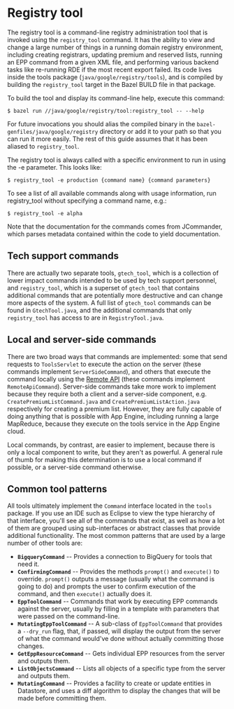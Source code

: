 # Registry tool

The registry tool is a command-line registry administration tool that is invoked
using the `registry_tool` command.  It has the ability to view and change a
large number of things in a running domain registry environment, including
creating registrars, updating premium and reserved lists, running an EPP command
from a given XML file, and performing various backend tasks like re-running RDE
if the most recent export failed.  Its code lives inside the tools package
(`java/google/registry/tools`), and is compiled by building the `registry_tool`
target in the Bazel BUILD file in that package.

To build the tool and display its command-line help, execute this command:

    $ bazel run //java/google/registry/tool:registry_tool -- --help

For future invocations you should alias the compiled binary in the
`bazel-genfiles/java/google/registry` directory or add it to your path so that
you can run it more easily.  The rest of this guide assumes that it has been
aliased to `registry_tool`.

The registry tool is always called with a specific environment to run in using
the -e parameter.  This looks like:

    $ registry_tool -e production {command name} {command parameters}

To see a list of all available commands along with usage information, run
registry_tool without specifying a command name, e.g.:

    $ registry_tool -e alpha

Note that the documentation for the commands comes from JCommander, which parses
metadata contained within the code to yield documentation.

## Tech support commands

There are actually two separate tools, `gtech_tool`, which is a collection of
lower impact commands intended to be used by tech support personnel, and
`registry_tool`, which is a superset of `gtech_tool` that contains additional
commands that are potentially more destructive and can change more aspects of
the system.  A full list of `gtech_tool` commands can be found in
`GtechTool.java`, and the additional commands that only `registry_tool` has
access to are in `RegistryTool.java`.

## Local and server-side commands

There are two broad ways that commands are implemented: some that send requests
to `ToolsServlet` to execute the action on the server (these commands implement
`ServerSideCommand`), and others that execute the command locally using the
[Remote API](https://cloud.google.com/appengine/docs/java/tools/remoteapi)
(these commands implement `RemoteApiCommand`).  Server-side commands take more
work to implement because they require both a client and a server-side
component, e.g. `CreatePremiumListCommand.java` and
`CreatePremiumListAction.java` respectively for creating a premium list.
However, they are fully capable of doing anything that is possible with App
Engine, including running a large MapReduce, because they execute on the tools
service in the App Engine cloud.

Local commands, by contrast, are easier to implement, because there is only a
local component to write, but they aren't as powerful.  A general rule of thumb
for making this determination is to use a local command if possible, or a
server-side command otherwise.

## Common tool patterns

All tools ultimately implement the `Command` interface located in the `tools`
package.  If you use an IDE such as Eclipse to view the type hierarchy of that
interface, you'll see all of the commands that exist, as well as how a lot of
them are grouped using sub-interfaces or abstract classes that provide
additional functionality.  The most common patterns that are used by a large
number of other tools are:

* **`BigqueryCommand`** -- Provides a connection to BigQuery for tools that need
  it.
* **`ConfirmingCommand`** -- Provides the methods `prompt()` and `execute()` to
  override.  `prompt()` outputs a message (usually what the command is going to
  do) and prompts the user to confirm execution of the command, and then
  `execute()` actually does it.
* **`EppToolCommand`** -- Commands that work by executing EPP commands against
  the server, usually by filling in a template with parameters that were passed
  on the command-line.
* **`MutatingEppToolCommand`** -- A sub-class of `EppToolCommand` that provides
  a `--dry_run` flag, that, if passed, will display the output from the server
  of what the command would've done without actually committing those changes.
* **`GetEppResourceCommand`** -- Gets individual EPP resources from the server
  and outputs them.
* **`ListObjectsCommand`** -- Lists all objects of a specific type from the
  server and outputs them.
* **`MutatingCommand`** -- Provides a facility to create or update entities in
  Datastore, and uses a diff algorithm to display the changes that will be made
  before committing them.
